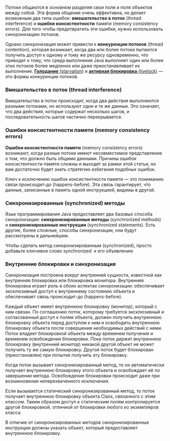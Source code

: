 Потоки общаются в основном разделяя свои поля и поля объектов между собой. Эта форма общения очень эффективна, но делает возможным два типа ошибок: **вмешательство в поток** (thread interference) и **ошибки консистентности** памяти (memory consistency errors). Для того чтобы предотвратить эти ошибки, нужно использовать синхронизацию потоков.

Однако синхронизация может привести к **конкуренции потоков** (thread contention), которая возникает, когда два или более потока пытаются получить доступ к одному и тому же ресурсу одновременно, что приводит к тому, что среда выполнения Java выполняет один или более этих потоков более медленно или даже приостанавливает их выполнение. [**Голодание** (starvation)](https://urvanov.ru/2016/05/27/java-8-%D0%BC%D0%BD%D0%BE%D0%B3%D0%BE%D0%BF%D0%BE%D1%82%D0%BE%D1%87%D0%BD%D0%BE%D1%81%D1%82%D1%8C/#starvation) и [**активная блокировка** (livelock)](https://urvanov.ru/2016/05/27/java-8-%D0%BC%D0%BD%D0%BE%D0%B3%D0%BE%D0%BF%D0%BE%D1%82%D0%BE%D1%87%D0%BD%D0%BE%D1%81%D1%82%D1%8C/#livelock) — это формы конкуренции потоков.
### Вмешательство в поток (thread interference)
Вмешательство в поток происходит, когда два действия выполняются разными потоками, но используют одни и те же данные. Это означает, что два действия, которые содержат несколько шагов, и последовательность шагов частично перекрывается.
### Ошибки консистентности памяти (memory consistency errors)

**Ошибки консистентности памяти** (memory consistency errors) возникают, когда разные потоки имеют несовместимое представление о том, что должно быть общими данными. Причины ошибок консистентности памяти сложны и выходят за рамки этой статьи, но вам достаточно будет знать стратегию избегания подобных ошибок.

Ключ к исключению ошибок консистентности памяти — это пониманию связи _происходит-до_ (happens-before). Эта связь гарантирует, что данные, записанные в память одной инструкцией, видимы в другой.
### Синхронизированные (synchronized) методы

Язык программирования Java предоставляет два базовых способа синхронизации: **синхронизированные методы** (synchronized methods) и **синхронизированные инструкции** (synchronized statements). Есть другие, более сложные, способы синхронизации, они будут рассмотрены в дальнейшем.

Чтобы сделать метод синхронизированным (synchronized), просто добавьте ключевое слово synchronized  к его объявлению
### Внутренние блокировки и синхронизация

Синхронизация построена вокруг внутренней сущности, известной как внутренняя блокировка или блокировка монитора. Внутренняя блокировка играет роль в обоих аспектах синхронизации: обеспечивает эксклюзивный доступ к внутреннему состоянию объекта и обеспечивает связь происходит-до (happens-before).

Каждый объект имеет внутреннюю блокировку (монитор), который с ним связан. По соглашению поток, которому требуется эксклюзивный и согласованный доступ к полям объекта, должен получить внутреннюю блокировку объекта перед доступом к ним и освободить внутреннюю блокировку объекта после совершения необходимых действий с ними. Поток владеет блокировкой объекта между временем получения и временем освобождения блокировки. Пока поток держит внутреннюю блокировку (внутренний монитор) никакой другой объект не может получить ту же самую блокировку. Другой поток будет блокирован (приостановлен) при попытке получить эту блокировку.

Когда поток вызывает синхронизированный метод, то он автоматически получает внутреннюю блокировку этого объекта и освобождает её по завершении метода. Освобождение блокировки происходит даже при возникновении неперехваченного исключения.

Если вызывается статический синхронизированный метод, то поток получает внутреннюю блокировку объекта Class, связанного с этим классом. Таким образом доступ к статическим полям контролируется другой блокировкой, отличной от блокировки любого из экземпляров класса.

В отличие от синхронизированных методов синхронизированные инструкции должны указать объект, который предоставляет внутреннюю блокировку.